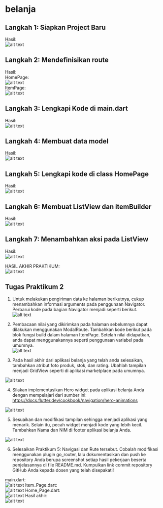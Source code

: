 # belanja

## Langkah 1: Siapkan Project Baru

Hasil:<br>![alt text](image.png)

## Langkah 2: Mendefinisikan route

Hasil:<br> HomePage:<br>![alt text](image-1.png)<br> ItemPage:<br>![alt text](image-2.png)

## Langkah 3: Lengkapi Kode di main.dart

Hasil: <br>![alt text](image-3.png)

## Langkah 4: Membuat data model

Hasil:<br>![alt text](image-4.png)

## Langkah 5: Lengkapi kode di class HomePage

Hasil:<br>![alt text](image-5.png)

## Langkah 6: Membuat ListView dan itemBuilder

Hasil:<br>![alt text](image-7.png)

## Langkah 7: Menambahkan aksi pada ListView

Hasil:<br>![alt text](image-6.png)

HASIL AKHIR PRAKTIKUM:<br>![alt text](image-8.png)

## Tugas Praktikum 2

1. Untuk melakukan pengiriman data ke halaman berikutnya, cukup menambahkan informasi arguments pada penggunaan Navigator. Perbarui kode pada bagian Navigator menjadi seperti berikut.<br>
   ![alt text](image-9.png)

2. Pembacaan nilai yang dikirimkan pada halaman sebelumnya dapat dilakukan menggunakan ModalRoute. Tambahkan kode berikut pada blok fungsi build dalam halaman ItemPage. Setelah nilai didapatkan, anda dapat menggunakannya seperti penggunaan variabel pada umumnya.<br>
   ![alt text](image-10.png)

3. Pada hasil akhir dari aplikasi belanja yang telah anda selesaikan, tambahkan atribut foto produk, stok, dan rating. Ubahlah tampilan menjadi GridView seperti di aplikasi marketplace pada umumnya.<br>

![alt text](image-11.png)

4. Silakan implementasikan Hero widget pada aplikasi belanja Anda dengan mempelajari dari sumber ini: https://docs.flutter.dev/cookbook/navigation/hero-animations<br>

![<alt text>](image-13.png)<br>
![alt text](image-12.png)

5. Sesuaikan dan modifikasi tampilan sehingga menjadi aplikasi yang menarik. Selain itu, pecah widget menjadi kode yang lebih kecil. Tambahkan Nama dan NIM di footer aplikasi belanja Anda.<br>

![alt text](image-14.png)

6. Selesaikan Praktikum 5: Navigasi dan Rute tersebut. Cobalah modifikasi menggunakan plugin go_router, lalu dokumentasikan dan push ke repository Anda berupa screenshot setiap hasil pekerjaan beserta penjelasannya di file README.md. Kumpulkan link commit repository GitHub Anda kepada dosen yang telah disepakati!<br>

main.dart:<br>
![alt text](image-15.png)
Item_Page.dart:<br>
![alt text](image-16.png)
Home_Page.dart:<br>
![alt text](image-17.png)
Hasil akhir:<br>
![alt text](image-18.png)
